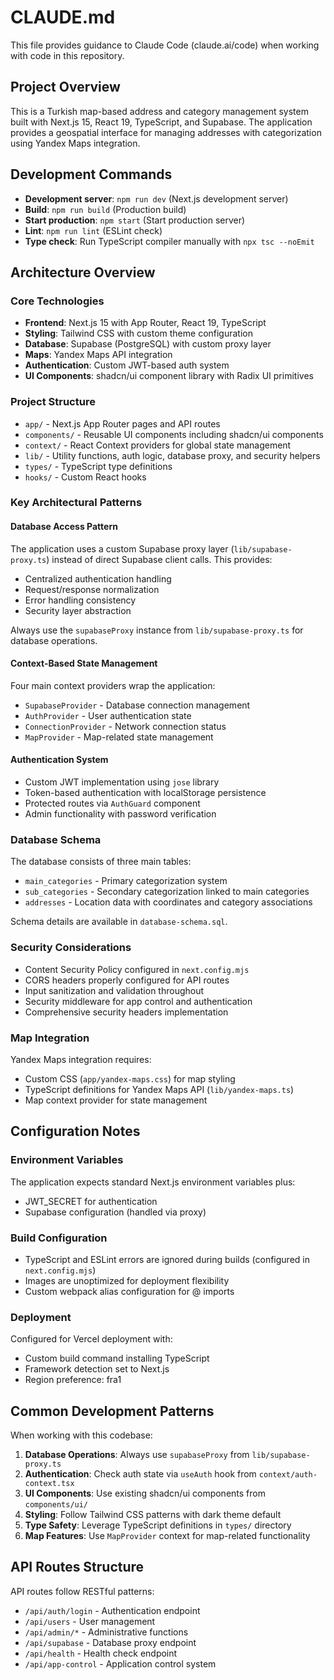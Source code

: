 # CLAUDE.md

This file provides guidance to Claude Code (claude.ai/code) when working with code in this repository.

## Project Overview

This is a Turkish map-based address and category management system built with Next.js 15, React 19, TypeScript, and Supabase. The application provides a geospatial interface for managing addresses with categorization using Yandex Maps integration.

## Development Commands

- **Development server**: `npm run dev` (Next.js development server)
- **Build**: `npm run build` (Production build)
- **Start production**: `npm start` (Start production server)
- **Lint**: `npm run lint` (ESLint check)
- **Type check**: Run TypeScript compiler manually with `npx tsc --noEmit`

## Architecture Overview

### Core Technologies
- **Frontend**: Next.js 15 with App Router, React 19, TypeScript
- **Styling**: Tailwind CSS with custom theme configuration
- **Database**: Supabase (PostgreSQL) with custom proxy layer
- **Maps**: Yandex Maps API integration
- **Authentication**: Custom JWT-based auth system
- **UI Components**: shadcn/ui component library with Radix UI primitives

### Project Structure
- `app/` - Next.js App Router pages and API routes
- `components/` - Reusable UI components including shadcn/ui components
- `context/` - React Context providers for global state management
- `lib/` - Utility functions, auth logic, database proxy, and security helpers
- `types/` - TypeScript type definitions
- `hooks/` - Custom React hooks

### Key Architectural Patterns

#### Database Access Pattern
The application uses a custom Supabase proxy layer (`lib/supabase-proxy.ts`) instead of direct Supabase client calls. This provides:
- Centralized authentication handling
- Request/response normalization
- Error handling consistency
- Security layer abstraction

Always use the `supabaseProxy` instance from `lib/supabase-proxy.ts` for database operations.

#### Context-Based State Management
Four main context providers wrap the application:
- `SupabaseProvider` - Database connection management
- `AuthProvider` - User authentication state
- `ConnectionProvider` - Network connection status
- `MapProvider` - Map-related state management

#### Authentication System
- Custom JWT implementation using `jose` library
- Token-based authentication with localStorage persistence
- Protected routes via `AuthGuard` component
- Admin functionality with password verification

### Database Schema
The database consists of three main tables:
- `main_categories` - Primary categorization system
- `sub_categories` - Secondary categorization linked to main categories
- `addresses` - Location data with coordinates and category associations

Schema details are available in `database-schema.sql`.

### Security Considerations
- Content Security Policy configured in `next.config.mjs`
- CORS headers properly configured for API routes
- Input sanitization and validation throughout
- Security middleware for app control and authentication
- Comprehensive security headers implementation

### Map Integration
Yandex Maps integration requires:
- Custom CSS (`app/yandex-maps.css`) for map styling
- TypeScript definitions for Yandex Maps API (`lib/yandex-maps.ts`)
- Map context provider for state management

## Configuration Notes

### Environment Variables
The application expects standard Next.js environment variables plus:
- JWT_SECRET for authentication
- Supabase configuration (handled via proxy)

### Build Configuration
- TypeScript and ESLint errors are ignored during builds (configured in `next.config.mjs`)
- Images are unoptimized for deployment flexibility
- Custom webpack alias configuration for @ imports

### Deployment
Configured for Vercel deployment with:
- Custom build command installing TypeScript
- Framework detection set to Next.js
- Region preference: fra1

## Common Development Patterns

When working with this codebase:

1. **Database Operations**: Always use `supabaseProxy` from `lib/supabase-proxy.ts`
2. **Authentication**: Check auth state via `useAuth` hook from `context/auth-context.tsx`
3. **UI Components**: Use existing shadcn/ui components from `components/ui/`
4. **Styling**: Follow Tailwind CSS patterns with dark theme default
5. **Type Safety**: Leverage TypeScript definitions in `types/` directory
6. **Map Features**: Use `MapProvider` context for map-related functionality

## API Routes Structure

API routes follow RESTful patterns:
- `/api/auth/login` - Authentication endpoint
- `/api/users` - User management
- `/api/admin/*` - Administrative functions
- `/api/supabase` - Database proxy endpoint
- `/api/health` - Health check endpoint
- `/api/app-control` - Application control system